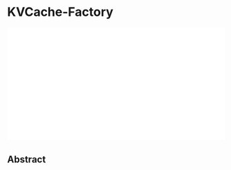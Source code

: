 # KVCache-Factory

<p align="center">
<img src="../../blank.jpg" width="600" title="blank">
</p>

## Abstract


